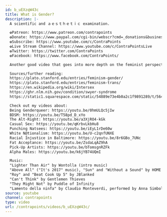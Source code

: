 ```yaml
---
id: b_uEXzqW43c
title: What is Gender?
description: |-
  A scientific and ａｅｓｔｈｅｔｉｃ examination.

  ✿Patreon: https://www.patreon.com/contrapoints
  ✿Donate: https://www.paypal.com/cgi-bin/webscr?cmd=_donations&business=QAXL4AUZAQY7C&lc=US&item_name=ContraPoints&currency_code=USD&bn=PP%2dDonationsBF%3abtn_donateCC_LG%2egif%3aNonHosted
  ✿Subscribe: https://www.youtube.com/c/ContraPoints
  ✿Live Stream Channel: https://www.youtube.com/c/ContraPointsLive
  ✿Twitter: https://twitter.com/ContraPoints
  ✿Facebook: https://www.facebook.com/ContraPoints/

  Another good video that goes into more depth on the feminist perspectives: https://youtu.be/seUVb7gbrTY

  Sources/further reading:
  https://plato.stanford.edu/entries/feminism-gender/
  https://plato.stanford.edu/entries/feminism-trans/
  https://en.wikipedia.org/wiki/Intersex
  https://ghr.nlm.nih.gov/condition/swyer-syndrome
  https://static1.squarespace.com/static/54889e73e4b0a2c1f9891289/t/564b61a4e4b04eca59c4d232/1447780772744/Ludwig.Wittgenstein.-.Philosophical.Investigations.pdf

  Check out my videos about:
  Being Genderqueer: https://youtu.be/0hmULQc5jIw
  BDSM: https://youtu.be/T58pd_D_xYo
  The Alt-Right: https://youtu.be/a3XjRO4-kGk
  Casual Sex: https://youtu.be/qKrbvLkbHu8
  Punching Natsees: https://youtu.be/iEyL1rDe60w
  White N@tionalism: https://youtu.be/U-c2qnfUNXE
  Racial Injustice in Baltimore: https://youtu.be/8r6GBo_7UNc
  Fat Acceptance: https://youtu.be/ZsdaLqAZ9hA
  Pick-Up Artists: https://youtu.be/bTomsgnRZFk
  Alpha Males: https://youtu.be/k6jYB74UQmI

  Music:
  "Lighter Than Air" by Wontolla (intro music)
  "Above All" ("It's 2017" music), "Sun" and "Without a Sound" by HOME
  "Roy" and "Beat Cook Up 5" by JBlanked
  "Can't Think" by Gentlemen Thieves
  "They Might Not" by Puddle of Infinity
  "Lamento della ninfa" by Claudio Monteverdi, performed by Anna Simboli (credits music)
source: youtube
channel: contrapoints
type: video
url: /contrapoints/videos/b_uEXzqW43c/
---
```

